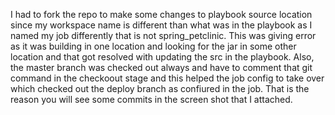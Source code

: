 
I had to fork the repo to make some changes to playbook source location since my workspace name is different than what was in the playbook as I named my job differently that is not spring_petclinic. This was giving error as it was building in one location and looking for the jar in some other location and that got resolved with updating the src in the playbook. Also, the master branch was checked out always and have to comment that git command in the checkoout stage and this helped the job config to take over which checked out the deploy branch as confiured in the job. That is the reason you will see some commits in the screen shot that I attached.
